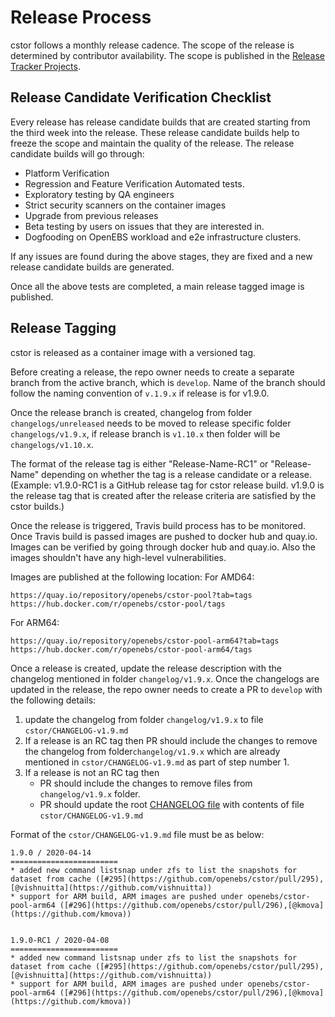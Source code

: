 # Release Process
cstor follows a monthly release cadence. The scope of the release is determined by contributor availability. The scope is published in the [Release Tracker Projects](https://github.com/orgs/openebs/projects).

## Release Candidate Verification Checklist

Every release has release candidate builds that are created starting from the third week into the release. These release candidate builds help to freeze the scope and maintain the quality of the release. The release candidate builds will go through:
- Platform Verification
- Regression and Feature Verification Automated tests.
- Exploratory testing by QA engineers
- Strict security scanners on the container images
- Upgrade from previous releases
- Beta testing by users on issues that they are interested in.
- Dogfooding on OpenEBS workload and e2e infrastructure clusters.

If any issues are found during the above stages, they are fixed and a new release candidate builds are generated.

Once all the above tests are completed, a main release tagged image is published.

## Release Tagging

cstor is released as a container image with a versioned tag.

Before creating a release, the repo owner needs to create a separate branch from the active branch, which is `develop`. Name of the branch should follow the naming convention of `v.1.9.x` if release is for v1.9.0.

Once the release branch is created, changelog from folder `changelogs/unreleased` needs to be moved to release specific folder `changelogs/v1.9.x`, if release branch is `v1.10.x` then folder will be `changelogs/v1.10.x`.

The format of the release tag is either "Release-Name-RC1" or "Release-Name" depending on whether the tag is a release candidate or a release. (Example: v1.9.0-RC1 is a GitHub release tag for cstor release build. v1.9.0 is the release tag that is created after the release criteria are satisfied by the cstor builds.)

Once the release is triggered, Travis build process has to be monitored. Once Travis build is passed images are pushed to docker hub and quay.io. Images can be verified by going through docker hub and quay.io. Also the images shouldn't have any high-level vulnerabilities.

Images are published at the following location:
For AMD64:
```
https://quay.io/repository/openebs/cstor-pool?tab=tags
https://hub.docker.com/r/openebs/cstor-pool/tags
```

For ARM64:
```
https://quay.io/repository/openebs/cstor-pool-arm64?tab=tags
https://hub.docker.com/r/openebs/cstor-pool-arm64/tags
```

Once a release is created, update the release description with the changelog mentioned in folder `changelog/v1.9.x`. Once the changelogs are updated in the release, the repo owner needs to create a PR to `develop` with the following details:
1. update the changelog from folder `changelog/v1.9.x` to file `cstor/CHANGELOG-v1.9.md`
2. If a release is an RC tag then PR should include the changes to remove the changelog from folder`changelog/v1.9.x` which are already mentioned in `cstor/CHANGELOG-v1.9.md` as part of step number 1.
3. If a release is not an RC tag then
    - PR should include the changes to remove files from `changelog/v1.9.x` folder.
    - PR should update the root [CHANGELOG file](https://github.com/openebs/cstor/blob/develop/CHANGELOG.md) with contents of file `cstor/CHANGELOG-v1.9.md`

Format of the `cstor/CHANGELOG-v1.9.md` file must be as below:
```
1.9.0 / 2020-04-14
========================
* added new command listsnap under zfs to list the snapshots for dataset from cache ([#295](https://github.com/openebs/cstor/pull/295),[@vishnuitta](https://github.com/vishnuitta))
* support for ARM build, ARM images are pushed under openebs/cstor-pool-arm64 ([#296](https://github.com/openebs/cstor/pull/296),[@kmova](https://github.com/kmova))


1.9.0-RC1 / 2020-04-08
========================
* added new command listsnap under zfs to list the snapshots for dataset from cache ([#295](https://github.com/openebs/cstor/pull/295),[@vishnuitta](https://github.com/vishnuitta))
* support for ARM build, ARM images are pushed under openebs/cstor-pool-arm64 ([#296](https://github.com/openebs/cstor/pull/296),[@kmova](https://github.com/kmova))
```